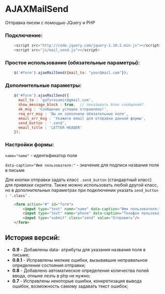 # AJAXMailSend
Отправка писем с помощью JQuery и PHP

### Подключение:

```javascript
    <script src="http://code.jquery.com/jquery-1.10.2.min.js"></script>
    <script src="js/mail_send.js"></script>
```

### Простое использование (обязательные параметры):

```javascript
    $('#form').ajaxMailSend({mail_to: "your@mail.com"});
```

### Дополнительные параметры:

```javascript
    $('#form').ajaxMailSend({
      mail_to : 'gafurovamir@gmail.com',
      show_message_block : true,  // показывать блок сообщений?
      ok_msg : 'Сообщение успешно отправлено!',
      req_err_msg : 'Вы не заполнили обязательные поля',
      email_err_msg : 'Укажите email для отправки данной формы',
      send_button : '.send',
      email_title : 'LETTER HEADER'
    });
```

### Настройки формы:

`name="name"` - идентификатор поля 

`data-caption="Имя пользователя:"` -  значение для подписи названия поля в письме

Для кнопки отправки задать класс `.send_button` (стандартный класс) для привязки скрипта. Также можно использовать любой другой класс, но в дополнительных параметрах при подключении указать `send_button : '.class'` .

```html
    <form action="#" id="form">
        <input type="text" name="name" data-caption="Имя пользователя:" class="required" placeholder="введите ваше имя"/>
        <input type="text" name="phone" data-caption="Телефон пользователя:" placeholder="введите ваш телефон"/>
        <input type="submit" class="send" value="Отправить"/>
    </form>
```


## История версий:

* **0.9** - Добавлены data- атрибуты для указания названия поля в письме;
* **0.8.1** - Исправлены мелкие ошибки, вызывавшие неправильное определение состояния отправки;
* **0.8** - Добавлено автоматиеское определение количества полей ввода, отныне лезть в php не нужно;
* **0.7** - Исправлены некоторые ошибки, конкретизация вывода ошибок, возможность самому задавать текст ошибок;
